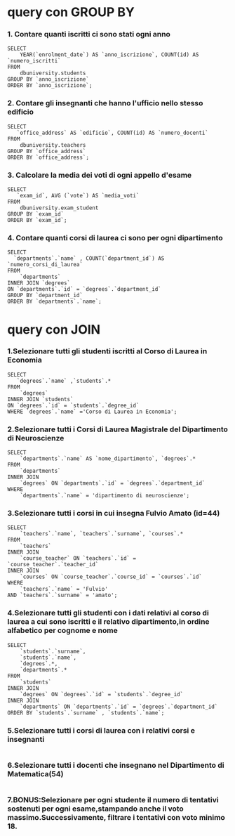 # query con GROUP BY

### 1. Contare quanti iscritti ci sono stati ogni anno
```
SELECT 
    YEAR(`enrolment_date`) AS `anno_iscrizione`, COUNT(id) AS `numero_iscritti`
FROM
    dbuniversity.students
GROUP BY `anno_iscrizione`
ORDER BY `anno_iscrizione`;
```
### 2. Contare gli insegnanti che hanno l'ufficio nello stesso edificio
```
SELECT 
   `office_address` AS `edificio`, COUNT(id) AS `numero_docenti`
FROM
    dbuniversity.teachers
GROUP BY `office_address`
ORDER BY `office_address`;
```
### 3. Calcolare la media dei voti di ogni appello d'esame
```
SELECT 
   `exam_id`, AVG (`vote`) AS `media_voti`
FROM
    dbuniversity.exam_student
GROUP BY `exam_id`
ORDER BY `exam_id`;
```
### 4. Contare quanti corsi di laurea ci sono per ogni dipartimento
```
SELECT 
  `departments`.`name` , COUNT(`department_id`) AS `numero_corsi_di_laurea`
FROM
    `departments`
INNER JOIN `degrees`
ON `departments`.`id` = `degrees`.`department_id`
GROUP BY `department_id`
ORDER BY `departments`.`name`;
```
# query con JOIN

### 1.Selezionare tutti gli studenti iscritti al Corso di Laurea in Economia
```
SELECT 
   `degrees`.`name` ,`students`.*
FROM
    `degrees`
INNER JOIN `students`
ON `degrees`.`id` = `students`.`degree_id`
WHERE `degrees`.`name` ='Corso di Laurea in Economia';
```
### 2.Selezionare tutti i Corsi di Laurea Magistrale del Dipartimento di Neuroscienze
```
SELECT 
    `departments`.`name` AS `nome_dipartimento`, `degrees`.*
FROM
    `departments`
INNER JOIN
    `degrees` ON `departments`.`id` = `degrees`.`department_id`
WHERE
    `departments`.`name` = 'dipartimento di neuroscienze';
```
### 3.Selezionare tutti i corsi in cui insegna Fulvio Amato (id=44)
```
SELECT 
    `teachers`.`name`, `teachers`.`surname`, `courses`.*
FROM
    `teachers`
INNER JOIN
    `course_teacher` ON `teachers`.`id` = `course_teacher`.`teacher_id`
INNER JOIN
    `courses` ON `course_teacher`.`course_id` = `courses`.`id`
WHERE
    `teachers`.`name` = 'Fulvio'
AND `teachers`.`surname` = 'amato';
```
### 4.Selezionare tutti gli studenti con i dati relativi al corso di laurea a cui sono iscritti e il relativo dipartimento,in ordine alfabetico per cognome e nome
```
SELECT 
    `students`.`surname`,
    `students`.`name`,
    `degrees`.*,
    `departments`.*
FROM
    `students`
INNER JOIN
    `degrees` ON `degrees`.`id` = `students`.`degree_id`
INNER JOIN
    `departments` ON `departments`.`id` = `degrees`.`department_id`
ORDER BY `students`.`surname` , `students`.`name`;
```
### 5.Selezionare tutti i corsi di laurea con i relativi corsi e insegnanti
```

```
### 6.Selezionare tutti i docenti che insegnano nel Dipartimento di Matematica(54)
```

```
### 7.BONUS:Selezionare per ogni studente il numero di tentativi sostenuti per ogni esame,stampando anche il voto massimo.Successivamente, filtrare i tentativi con voto minimo 18.
```

```